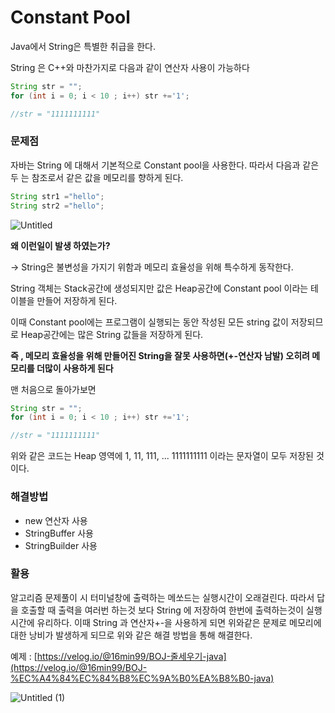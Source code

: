 # Constant Pool

Java에서 String은 특별한 취급을 한다.

String 은 C++와 마찬가지로 다음과 같이 연산자 사용이 가능하다

```java
String str = "";
for (int i = 0; i < 10 ; i++) str +='1';

//str = "1111111111"
```

### 문제점

자바는 String 에 대해서 기본적으로 Constant pool을 사용한다. 따라서 다음과 같은 두 는 참조로서 같은 값을 메모리를 향하게 된다.

```java
String str1 ="hello";
String str2 ="hello";
```

![Untitled](https://user-images.githubusercontent.com/65473604/127865877-229fea2e-3939-4a09-a492-065664613c18.png)

**왜 이런일이 발생 하였는가?**

→ String은 불변성을 가지기 위함과 메모리 효율성을 위해 특수하게 동작한다.

String 객체는 Stack공간에 생성되지만 값은 Heap공간에 Constant pool 이라는 테이블을 만들어 저장하게 된다. 

이때 Constant pool에는 프로그램이 실행되는 동안 작성된 모든 string 값이 저장되므로 Heap공간에는 많은 String 값들을 저장하게 된다. 

**즉 , 메모리 효율성을 위해 만들어진 String을 잘못 사용하면(+-연산자 남발) 오히려 메모리를 더많이 사용하게 된다**

맨 처음으로 돌아가보면 

```java
String str = "";
for (int i = 0; i < 10 ; i++) str +='1';

//str = "1111111111"
```

위와 같은 코드는 Heap 영역에 1, 11, 111, ... 1111111111 이라는 문자열이 모두 저장된 것이다.

### 해결방법

- new 연산자 사용
- StringBuffer 사용
- StringBuilder 사용

### 활용

알고리즘 문제풀이 시 터미널창에 출력하는 메쏘드는 실행시간이 오래걸린다.
따라서 답을 호출할 때 출력을 여러번 하는것 보다 String 에 저장하여 한번에 출력하는것이 실행시간에 유리하다.
이때 String 과 연산자+-을 사용하게 되면 위와같은 문제로 메모리에 대한 낭비가 발생하게 되므로 위와 같은 해결 방법을 통해 해결한다.

예제 : [https://velog.io/@16min99/BOJ-줄세우기-java](https://velog.io/@16min99/BOJ-%EC%A4%84%EC%84%B8%EC%9A%B0%EA%B8%B0-java)

![Untitled (1)](https://user-images.githubusercontent.com/65473604/127865958-9e45de94-8aee-49e8-a4c8-3af2e37e7367.png)

